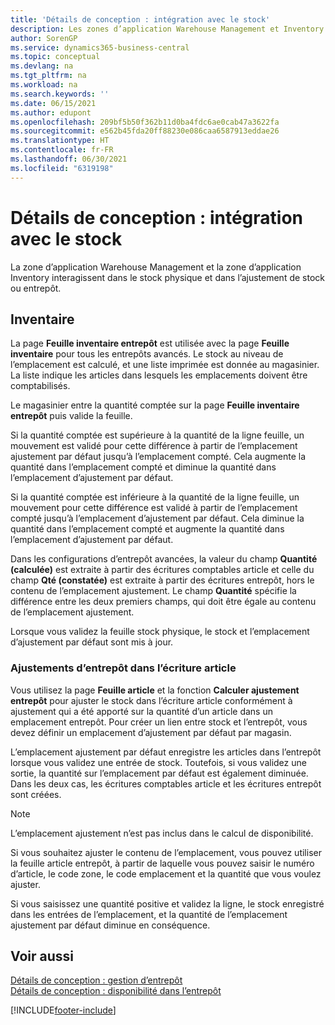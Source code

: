 ```yaml
---
title: 'Détails de conception : intégration avec le stock'
description: Les zones d’application Warehouse Management et Inventory interagissent dans le stock physique et dans l’ajustement de stock ou entrepôt.
author: SorenGP
ms.service: dynamics365-business-central
ms.topic: conceptual
ms.devlang: na
ms.tgt_pltfrm: na
ms.workload: na
ms.search.keywords: ''
ms.date: 06/15/2021
ms.author: edupont
ms.openlocfilehash: 209bf5b50f362b11d0ba4fdc6ae0cab47a3622fa
ms.sourcegitcommit: e562b45fda20ff88230e086caa6587913eddae26
ms.translationtype: HT
ms.contentlocale: fr-FR
ms.lasthandoff: 06/30/2021
ms.locfileid: "6319198"
---
```

# <a name="design-details-integration-with-inventory"></a>Détails de conception : intégration avec le stock
La zone d’application Warehouse Management et la zone d’application Inventory interagissent dans le stock physique et dans l’ajustement de stock ou entrepôt.  
  
## <a name="physical-inventory"></a>Inventaire  
 La page **Feuille inventaire entrepôt** est utilisée avec la page **Feuille inventaire** pour tous les entrepôts avancés. Le stock au niveau de l’emplacement est calculé, et une liste imprimée est donnée au magasinier. La liste indique les articles dans lesquels les emplacements doivent être comptabilisés.  
  
 Le magasinier entre la quantité comptée sur la page **Feuille inventaire entrepôt** puis valide la feuille.  
  
 Si la quantité comptée est supérieure à la quantité de la ligne feuille, un mouvement est validé pour cette différence à partir de l’emplacement ajustement par défaut jusqu’à l’emplacement compté. Cela augmente la quantité dans l’emplacement compté et diminue la quantité dans l’emplacement d’ajustement par défaut.  
  
 Si la quantité comptée est inférieure à la quantité de la ligne feuille, un mouvement pour cette différence est validé à partir de l’emplacement compté jusqu’à l’emplacement d’ajustement par défaut. Cela diminue la quantité dans l’emplacement compté et augmente la quantité dans l’emplacement d’ajustement par défaut.  
  
 Dans les configurations d’entrepôt avancées, la valeur du champ **Quantité (calculée)** est extraite à partir des écritures comptables article et celle du champ **Qté (constatée)** est extraite à partir des écritures entrepôt, hors le contenu de l’emplacement ajustement. Le champ **Quantité** spécifie la différence entre les deux premiers champs, qui doit être égale au contenu de l’emplacement ajustement.  
  
 Lorsque vous validez la feuille stock physique, le stock et l’emplacement d’ajustement par défaut sont mis à jour.  
  
### <a name="warehouse-adjustments-to-the-item-ledger"></a>Ajustements d’entrepôt dans l’écriture article  
 Vous utilisez la page **Feuille article** et la fonction **Calculer ajustement entrepôt** pour ajuster le stock dans l’écriture article conformément à ajustement qui a été apporté sur la quantité d’un article dans un emplacement entrepôt. Pour créer un lien entre stock et l’entrepôt, vous devez définir un emplacement d’ajustement par défaut par magasin.  
  
 L’emplacement ajustement par défaut enregistre les articles dans l’entrepôt lorsque vous validez une entrée de stock. Toutefois, si vous validez une sortie, la quantité sur l’emplacement par défaut est également diminuée. Dans les deux cas, les écritures comptables article et les écritures entrepôt sont créées.  
  
> [!NOTE]  
>  L’emplacement ajustement n’est pas inclus dans le calcul de disponibilité.  
  
 Si vous souhaitez ajuster le contenu de l’emplacement, vous pouvez utiliser la feuille article entrepôt, à partir de laquelle vous pouvez saisir le numéro d’article, le code zone, le code emplacement et la quantité que vous voulez ajuster.  
  
 Si vous saisissez une quantité positive et validez la ligne, le stock enregistré dans les entrées de l’emplacement, et la quantité de l’emplacement ajustement par défaut diminue en conséquence.  
  
## <a name="see-also"></a>Voir aussi  
 [Détails de conception : gestion d’entrepôt](design-details-warehouse-management.md)   
 [Détails de conception : disponibilité dans l’entrepôt](design-details-availability-in-the-warehouse.md)

[!INCLUDE[footer-include](includes/footer-banner.md)]